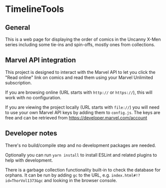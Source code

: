 # TimelineTools

## General

This is a web page for displaying the order of comics in the Uncanny X-Men series including some tie-ins and spin-offs, mostly ones from collections.

## Marvel API integration

This project is designed to interact with the Marvel API to let you click the "Read online" link on comics and read them using your Marvel Unlimited subscription.

If you are browsing online (URL starts with `http://` or `https://`), this will work with no configuration.

If you are viewing the project locally (URL starts with `file://`) you will need to use your own Marvel API keys by adding them to `config.js`. The keys are free and can be retrieved from https://developer.marvel.com/account

## Developer notes

There's no build/compile step and no development packages are needed.

Optionally you can run `yarn install` to install ESLint and related plugins to help with development.

There is a garbage collection functionality built-in to check the database for orphans. It can be run by adding `gc` to the URL, e.g. `index.html#!?id=ThorVol1373&gc` and looking in the browser console.